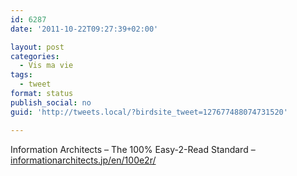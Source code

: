 ```yaml
---
id: 6287
date: '2011-10-22T09:27:39+02:00'

layout: post
categories:
  - Vis ma vie
tags:
  - tweet
format: status
publish_social: no
guid: 'http://tweets.local/?birdsite_tweet=127677488074731520'

---
```


Information Architects – The 100% Easy-2-Read Standard – [informationarchitects.jp/en/100e2r/](http://www.informationarchitects.jp/en/100e2r/)